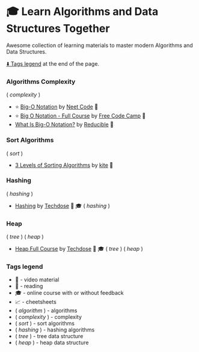 # :mortar_board: Learn Algorithms and Data Structures Together

Awesome collection of learning materials to master modern Algorithms and Data Structures.

[:arrow_down: Tags legend](#tags-legend) at the end of the page.

<!-- - []() by []() :movie_camera: -->
<!-- - []() by []() :movie_camera: :mortar_board: -->

### Algorithms Complexity

( _complexity_ )

- :star: [Big-O Notation](https://www.youtube.com/watch?v=BgLTDT03QtU) by [Neet Code](https://www.youtube.com/@NeetCode) :movie_camera:
- :star: [Big O Notation - Full Course](https://www.youtube.com/watch?v=Mo4vesaut8g) by [Free Code Camp](https://www.youtube.com/@freecodecamp) :movie_camera:
- [What Is Big-O Notation?](https://www.youtube.com/watch?v=Q_1M2JaijjQ) by [Reducible](https://www.youtube.com/@Reducible/videos) :movie_camera:

### Sort Algorithms

( _sort_ )

- [3 Levels of Sorting Algorithms](https://www.youtube.com/watch?v=qk7b4-iyCJ4) by [kite](https://www.youtube.com/@KiteHQ) :movie_camera:

### Hashing

( _hashing_ )

- [Hashing](https://www.youtube.com/playlist?list=PLEJXowNB4kPxWxRGSSn4qLdZm0h_XHqzt) by [Techdose](https://www.youtube.com/@techdose4u) :movie_camera: :mortar_board: ( _hashing_ )

### Heap

( _tree_ ) ( _heap_ )

- [Heap Full Course](https://www.youtube.com/playlist?list=PLEJXowNB4kPyP2PdMhOUlTY6GrRIITx28) by [Techdose](https://www.youtube.com/@techdose4u) :movie_camera: :mortar_board: ( _tree_ ) ( _heap_ )

### Tags legend

- :movie_camera: - video material
- :page_facing_up: - reading
- :mortar_board: - online course with or without feedback
- :chart_with_upwards_trend: - cheetsheets
- ( _algorithm_ ) - algorithms
- ( _complexity_ ) - complexity
- ( _sort_ ) - sort algorithms
- ( _hashing_ ) - hashing algorithms
- ( _tree_ ) - tree data structure
- ( _heap_ ) - heap data structure
